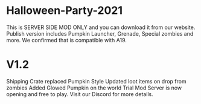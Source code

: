# Halloween-Party-2021
This is SERVER SIDE MOD ONLY and you can download it from our website.  Publish version includes Pumpkin Launcher, Grenade, Special zombies and more. We confirmed that is compatible with A19.

# V1.2

Shipping Crate replaced Pumpkin Style
Updated loot items on drop from zombies
Added Glowed Pumpkin on the world
Trial Mod Server is now opening and free to play. Visit our Discord for more details.
